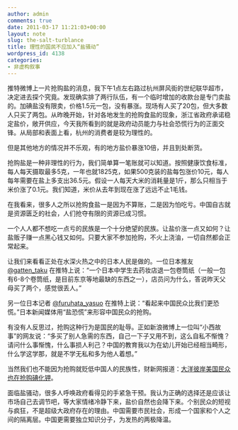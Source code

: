 ```yaml
---
author: admin
comments: true
date: 2011-03-17 11:21:03+00:00
layout: note
slug: the-salt-turblance
title: 理性的国民不应加入“盐骚动”
wordpress_id: 4138
categories:
- 非虚构叙事
---
```


推特微博上一片抢购盐的消息，我下午1点左右路过杭州屏风街的世纪联华超市，决定进去探个究竟。发现确实排了两行队伍，有一个临时增加的收款台是专门卖盐的。加碘盐没有限卖，价格1.5元一包，没有暴涨。现场有人买了20包，但大多数人只买了两包。从昨晚开始，针对各地发生的抢购食盐的现象，浙江省政府承诺稳定盐价，敞开供应，今天我所看到的就是政府动员能力与社会恐慌行为的正面交锋。从局部和表面上看，杭州的消费者是较为理性的。

但是其他地方的情况并不乐观，有的地方盐价暴涨10倍，并且到处断货。

抢购盐是一种非理性的行为，我们简单算一笔账就可以知道。按照健康饮食标准，每人每天摄取最多5克，一年也就1825克，如果500克装的盐每包涨价10元，每人每年需要在盐上多支出36.5元。假设一人每天大米的消耗量是1斤，那么只相当于米价涨了0.1元。我们知道，米价从去年到现在涨了远远不止1毛钱。

在我看来，很多人之所以抢购食盐一是因为不算账，二是因为怕吃亏。中国自古就是资源匮乏的社会，人们抢夺有限的资源已成习惯。

一个人人都不想吃一点亏的民族是一个十分绝望的民族。让盐价涨一点又如何？让盐贩子赚一点黑心钱又如何。只要大家不参加抢购，不火上浇油，一切自然都会正常起来。

让我们来看看正处在水深火热之中的日本人民是做的。一位日本推友 [@gatten_taku](http://twitter.com/gatten_taku) 在推特上说：“一个日本中学生去药妆店退一包卷筒纸（一般一包有6-8个卷筒纸，是目前东京等地最缺的东西之一），店员问为什么，答说昨天父母买了两个，感觉很丢人。”

另一位日本记者 [@furuhata_yasuo](http://twitter.com/furuhata_yasuo) 在推特上说：“看起来中国民众比我们更恐慌。”日本新闻媒体用“盐恐慌”来形容中国民众的抢购。

有没有人反思过，抢购这种行为是国民的耻辱。正如新浪微博上一位叫“小西故事”的网友说：“多买了别人急需的东西，自己一下子又用不到，这么自私不惭愧？请问什么事惭愧，什么事损人利己？中国的教育我以为在幼儿开始已经相当畸形，什么学这学那，就是不学无私和多为他人着想。”

当然我们也不能因为抢购就贬低中国人的民族性，财新网报道：[大洋彼岸美国民众也在抢购碘化钾](http://overseas.caing.com/2011-03-17/100237774.html)。

面临盐骚动，很多人呼唤政府看得见的手紧急干预。我认为正确的选择还是应该让市场自己去调节吧，等大家情绪冷静下来，盐价自然也会降下来。个别民众的短视与疯狂，不是超级大政府存在的理由。中国需要市民社会，形成一个国家和个人之间的隔离层。中国更需要独立知识分子，为发热的两极降温。
